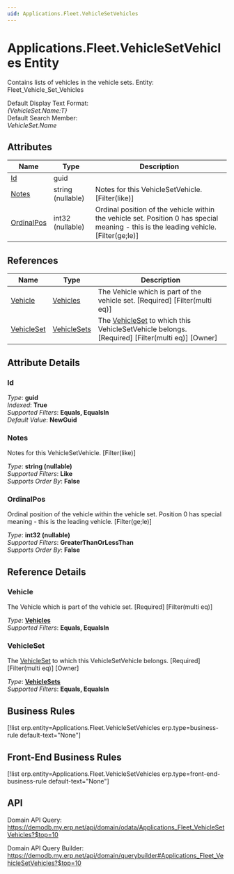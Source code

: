 ```yaml
---
uid: Applications.Fleet.VehicleSetVehicles
---
```

# Applications.Fleet.VehicleSetVehicles Entity

Contains lists of vehicles in the vehicle sets. Entity: Fleet_Vehicle_Set_Vehicles

Default Display Text Format:  
_{VehicleSet.Name:T}_  
Default Search Member:  
_VehicleSet.Name_  

## Attributes

| Name | Type | Description |
| ---- | ---- | --- |
| [Id](Applications.Fleet.VehicleSetVehicles.md#id) | guid |  
| [Notes](Applications.Fleet.VehicleSetVehicles.md#notes) | string (nullable) | Notes for this VehicleSetVehicle. [Filter(like)] 
| [OrdinalPos](Applications.Fleet.VehicleSetVehicles.md#ordinalpos) | int32 (nullable) | Ordinal position of the vehicle within the vehicle set. Position 0 has special meaning - this is the leading vehicle. [Filter(ge;le)] 

## References

| Name | Type | Description |
| ---- | ---- | --- |
| [Vehicle](Applications.Fleet.VehicleSetVehicles.md#vehicle) | [Vehicles](Applications.Fleet.Vehicles.md) | The Vehicle which is part of the vehicle set. [Required] [Filter(multi eq)] |
| [VehicleSet](Applications.Fleet.VehicleSetVehicles.md#vehicleset) | [VehicleSets](Applications.Fleet.VehicleSets.md) | The [VehicleSet](Applications.Fleet.VehicleSetVehicles.md#vehicleset) to which this VehicleSetVehicle belongs. [Required] [Filter(multi eq)] [Owner] |


## Attribute Details

### Id

_Type_: **guid**  
_Indexed_: **True**  
_Supported Filters_: **Equals, EqualsIn**  
_Default Value_: **NewGuid**  

### Notes

Notes for this VehicleSetVehicle. [Filter(like)]

_Type_: **string (nullable)**  
_Supported Filters_: **Like**  
_Supports Order By_: **False**  

### OrdinalPos

Ordinal position of the vehicle within the vehicle set. Position 0 has special meaning - this is the leading vehicle. [Filter(ge;le)]

_Type_: **int32 (nullable)**  
_Supported Filters_: **GreaterThanOrLessThan**  
_Supports Order By_: **False**  


## Reference Details

### Vehicle

The Vehicle which is part of the vehicle set. [Required] [Filter(multi eq)]

_Type_: **[Vehicles](Applications.Fleet.Vehicles.md)**  
_Supported Filters_: **Equals, EqualsIn**  

### VehicleSet

The [VehicleSet](Applications.Fleet.VehicleSetVehicles.md#vehicleset) to which this VehicleSetVehicle belongs. [Required] [Filter(multi eq)] [Owner]

_Type_: **[VehicleSets](Applications.Fleet.VehicleSets.md)**  
_Supported Filters_: **Equals, EqualsIn**  



## Business Rules

[!list erp.entity=Applications.Fleet.VehicleSetVehicles erp.type=business-rule default-text="None"]

## Front-End Business Rules

[!list erp.entity=Applications.Fleet.VehicleSetVehicles erp.type=front-end-business-rule default-text="None"]

## API

Domain API Query:
<https://demodb.my.erp.net/api/domain/odata/Applications_Fleet_VehicleSetVehicles?$top=10>

Domain API Query Builder:
<https://demodb.my.erp.net/api/domain/querybuilder#Applications_Fleet_VehicleSetVehicles?$top=10>

